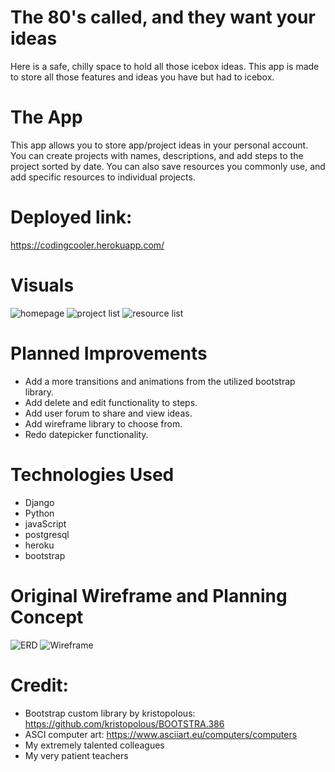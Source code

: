 #  The 80's called, and they want your ideas
Here is a safe, chilly space to hold all those icebox ideas. This app is made to store all those features and ideas you have but had to icebox.

# The App
This app allows you to store app/project ideas in your personal account. You can create projects with names, descriptions, and add steps to the project sorted by date. You can also save resources you commonly use, and add specific resources to individual projects.

# Deployed link:
https://codingcooler.herokuapp.com/

# Visuals

![homepage](https://imgur.com/pb9n4ZB)
![project list](https://imgur.com/DhgdXdS)
![resource list](https://imgur.com/I5j4Xjs)

# Planned Improvements
* Add a more transitions and animations from the utilized bootstrap library.
* Add delete and edit functionality to steps.
* Add user forum to share and view ideas.
* Add wireframe library to choose from.
* Redo datepicker functionality.

# Technologies Used
* Django
* Python
* javaScript
* postgresql
* heroku
* bootstrap

# Original Wireframe and Planning Concept
![ERD](https://imgur.com/e3tke7V)
![Wireframe](https://imgur.com/sTUqXqW)

# Credit:
* Bootstrap custom library by kristopolous: https://github.com/kristopolous/BOOTSTRA.386
* ASCI computer art: https://www.asciiart.eu/computers/computers
* My extremely talented colleagues
* My very patient teachers
